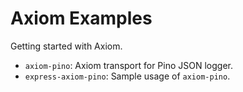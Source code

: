 # Axiom Examples

Getting started with Axiom.

- `axiom-pino`: Axiom transport for Pino JSON logger.
- `express-axiom-pino`: Sample usage of `axiom-pino`.

